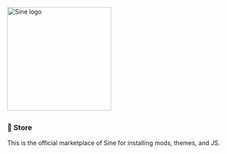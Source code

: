 <img src="https://github.com/user-attachments/assets/87b7dede-1ac7-4122-bcd9-fc18d3dffeb1" alt="Sine logo" width="240">

##

### 🛒 Store
This is the official marketplace of Sine for installing mods, themes, and JS.
